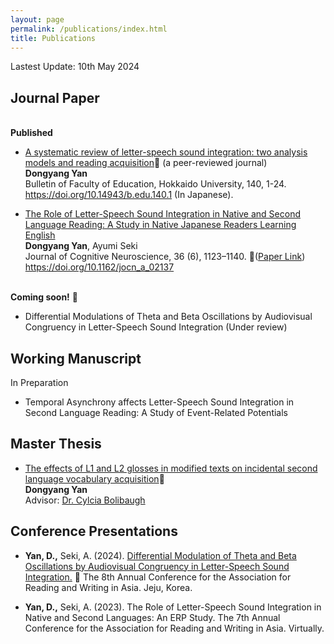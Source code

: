 ```yaml
---
layout: page
permalink: /publications/index.html
title: Publications
---
```


Lastest Update: 10th May 2024&nbsp; 

## Journal Paper
<br>**Published**
- [A systematic review of letter-speech sound integration:
two analysis models and reading acquisition](https://ydyxj.github.io/file/1.pdf)🔗 (a peer-reviewed journal)<br>**Dongyang Yan**<br>Bulletin of Faculty of
Education, Hokkaido University, 140, 1-24. https://doi.org/10.14943/b.edu.140.1 (In Japanese).

 - [The Role of Letter-Speech Sound Integration in Native and Second Language Reading: A Study in Native Japanese Readers Learning English](https://ydyxj.github.io/file/journal1.pdf) <br>**Dongyang Yan**, Ayumi Seki<br>Journal of Cognitive Neuroscience, 36 (6), 1123–1140. 🔗([Paper Link](https://direct.mit.edu/jocn/article/doi/10.1162/jocn_a_02137/119830))
 https://doi.org/10.1162/jocn_a_02137
 
 

 <br>**Coming soon!** 🚀
- Differential Modulations of Theta and Beta Oscillations by Audiovisual Congruency in Letter-Speech
 Sound Integration (Under review)

## Working Manuscript
In Preparation 

- Temporal Asynchrony affects Letter-Speech Sound Integration in Second Language Reading: A Study of Event-Related Potentials 


## Master Thesis

- [The effects of L1 and L2 glosses in modified texts on incidental second language vocabulary acquisition](https://ydyxj.github.io/file/MAthesis.pdf)🔗
<br>**Dongyang Yan**
<br>Advisor: [Dr. Cylcia Bolibaugh](https://pure.york.ac.uk/portal/en/persons/cylcia-bolibaugh)


## Conference Presentations
- **Yan, D.,**  Seki, A. (2024). [Differential Modulation of Theta and Beta Oscillations by Audiovisual Congruency in Letter-Speech Sound Integration.](https://ydyxj.github.io/file/poster.pdf) 🔗 The 8th Annual Conference for the Association for Reading and Writing in Asia. Jeju, Korea. 

- **Yan, D.,** Seki, A. (2023). The Role of Letter-Speech Sound Integration in Native and Second Languages: An ERP Study.
The 7th Annual Conference for the Association for Reading and Writing in Asia. Virtually. 